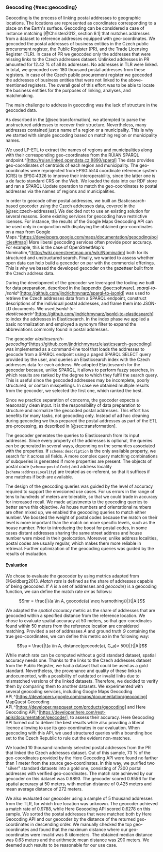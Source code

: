 ### Geocoding {#sec:geocoding}

Geocoding is the process of linking postal addresses to geographic locations.
The locations are represented as coordinates corresponding to a place on the Earth's surface.
Geocoding can be considered a case of instance matching [@Christen2012, section 9.1] that matches addresses from a dataset to reference addresses equipped with geo-coordinates.
We geocoded the postal addresses of business entities in the Czech public procurement register, the Public Register (PR), and the Trade Licensing Register (TLR).
In case of PR we geocoded only the addresses that were missing links to the Czech addresses dataset.
Unlinked addresses in PR amounted for 12.42 % of all its addresses.
No addresses in TLR were linked.
In total, we geocoded over 180 thousand postal addresses from these registers.
In case of the Czech public procurement register we geocoded the addresses of business entities that were not linked to the above-mentioned registers.
The overall goal of this effort was to be able to locate the business entities for the purposes of linking, analyses, and matchmaking.

The main challenge to address in geocoding was the lack of structure in the geocoded data.
<!--
// We don't do geocoding of non-organization addresses that contain only `schema:description`, hence commented out.
87.22 % postal addresses in the Czech public procurement register have only unstructured `schema:description`.
-->
As described in the [@sec:transformation], we attempted to parse the unstructured addresses to recover their structure.
Nevertheless, many addresses contained just a name of a region or a municipality.
This is why we started with simple geocoding based on matching region or municipality names.

We used LP-ETL to extract the names of regions and municipalities along with their corresponding geo-coordinates from the RÚIAN SPARQL endpoint.^[<http://ruian.linked.opendata.cz:8890/sparql>]
The data provides geo-coordinates of centroids of each region and municipality.
The geo-coordinates were reprojected from EPSG:5514 coordinate reference system (CRS) to EPSG:4326 to improve their interoperability, since the latter one is a de facto standard CRS on the Web.
We loaded the data into our RDF store and ran a SPARQL Update operation to match the geo-coordinates to postal addresses via the names of regions and municipalities.

In order to geocode other postal addresses, we built an Elasticsearch-based geocoder using the Czech addresses data, covered in the [@sec:czech-addresses].
We decided not to use an existing solution for several reasons.
Some existing services for geocoding have restrictive licenses.
For instance, the results of the Google Maps Geocoding API can be used only in conjunction with displaying the obtained geo-coordinates on a map from Google Maps.^[<https://developers.google.com/maps/documentation/geocoding/policies#map>]
More liberal geocoding services often provide poor accuracy.
For example, this is the case of OpenStreetMap's Nominatim,^[<http://wiki.openstreetmap.org/wiki/Nominatim>] both for its structured and unstructured search.
Finally, we wanted to assess whether open data can help build a geocoder on par with the commercial offerings.
This is why we based the developed geocoder on the gazetteer built from the Czech address data.

During the development of the geocoder we leveraged the tooling we built for data preparation, described in the [appendix @sec:software].
*sparql-to-jsonld*^[<https://github.com/jindrichmynarz/sparql-to-jsonld>] was used to retrieve the Czech addresses data from a SPARQL endpoint, construct descriptions of the individual postal addresses, and frame them into JSON-LD documents.
We used *jsonld-to-elasticsearch*^[<https://github.com/jindrichmynarz/jsonld-to-elasticsearch>] to index the addresses in Elasticsearch.
In the index phase we applied a basic normalization and employed a synonym filter to expand the abbreviations commonly found in postal addresses.

The geocoder *elasticsearch-geocoding*^[<https://github.com/jindrichmynarz/elasticsearch-geocoding>] was implemented as a command-line tool that loads the addresses to geocode from a SPARQL endpoint using a paged SPARQL SELECT query provided by the user, and queries an Elasticsearch index with the Czech addresses data for each address.
We adopted Elasticsearch for the geocoder because, unlike SPARQL, it allows to perform fuzzy searches, in which results are ranked by the degree to which they fulfil the search query.
This is useful since the geocoded addresses may be incomplete, poorly structured, or contain misspellings.
In case we obtained multiple results from the geocoder, we selected the first one, which ranked the best.

Since we practice separation of concerns, the geocoder expects a reasonably clean input.
It is the responsibility of data preparation to structure and normalize the geocoded postal addresses.
This effort has benefits for many tasks, not geocoding only.
Instead of ad hoc cleaning during geocoding we thus prepared the postal addresses as part of the ETL pre-processing, as described in [@sec:transformation]. 

The geocoder generates the queries to Elasticsearch from its input addresses. 
Since every property of the addresses is optional, the queries can be generated in several ways, depending on the semantics associated with the properties.
If `schema:description` is the only available property, we search for it across all fields.
A more complex query matching combinations of subqueries is generated if more properties are present.
The objects of postal code (`schema:postalCode`) and address locality (`schema:addressLocality`) are treated as co-referent, so that it suffices if one matches if both are available.

The design of the geocoding queries was guided by the level of accuracy required to support the envisioned use cases.
For us errors in the range of tens to hundreds of meters are tolerable, so that we could trade in accuracy for increased recall.
We made adjustments to the geocoding queries to better serve this objective.
As house numbers and orientational numbers are often mixed up, we enabled the geocoding queries to match either number.
We boosted the weight of postal codes because the match on their level is more important than the match on more specific levels, such as the house number.
Prior to introducing the boost for postal codes, in some cases distant addresses sharing the same street address and house number were mixed in their geolocation.
Moreover, unlike address localities, postal codes are usually regular, which makes them more reliable in retrieval.
Further optimization of the geocoding queries was guided by the results of evaluation.

#### Evaluation

We chose to evaluate the geocoder by using metrics adapted from @Goldberg2013.
*Match rate* is defined as the share of addresses capable of being geocoded.
If $A$ is a set of addresses and $geocode()$ is a geocoding function, we can define the match rate $mr$ as follows:

$$mr = \frac{|\{a \in A, geocode(a) \neq \varnothing\}|}{|A|}$$

We adapted the *spatial accuracy* metric as the share of addresses that are geocoded within a specified distance from the reference location.
We chose to evaluate spatial accuracy at 50 meters, so that geo-coordinates found within 50 meters from the reference location are considered matching.
Provided a set of addresses $A$ and ground truth $G$ containing the true geo-coordinates, we can define this metric $sa$ in the following way:

$$sa = \frac{|\{a \in A, distance(geocode(a), G_a)< 50\}|}{|A|}$$

While match rate can be computed without a gold standard dataset, spatial accuracy needs one.
Thanks to the links to the Czech addresses dataset from the Public Register, we had a dataset that could be used as a gold standard.
Nevertheless, the provenance and quality of these links is undocumented, with a possibility of outdated or invalid links due to mismatched versions of the linked datasets.
Therefore, we decided to verify them by comparing them to another datasets.
We experimented with several geocoding services, including Google Maps Geocoding API,^[<https://developers.google.com/maps/documentation/geocoding>] MapQuest Geocoding API,^[<https://developer.mapquest.com/products/geocoding>] and Here Geocoding API,^[<https://developer.here.com/rest-apis/documentation/geocoder>], to assess their accuracy.
Here Geocoding API turned out to deliver the best results while also providing a liberal licence allowing to use its geo-coordinates in our evaluation.
When geocoding with this API, we used structured queries with a bounding box set to the Czech Republic to rule out the evident non-matches.

We loaded 10 thousand randomly selected postal addresses from the PR that linked the Czech addresses dataset.
Out of this sample, 73 % of the geo-coordinates provided by the Here Geocoding API were found no farther than 1 meter from the source geo-coordinates.
In this way, we purified two "silver" standard datasets into a gold one, consisting of 7300 postal addresses with verified geo-coordinates.
The match rate achieved by our geocoder on this dataset was 0.9893.
The geocoder scored 0.9556 for the spatial accuracy at 50 meters, with median distance of 0.425 meters and mean average distance of 272 meters.
<!-- Spatial accuracy at 1 meter = 0.9507 -->

We also evaluated our geocoder using a sample of 5 thousand addresses from the TLR, for which true location was unknown.
The geocoder achieved a match rate of 0.9788, while Here Geocoding API scored 0.6278 on this sample.
We sorted the postal addresses that were matched both by Here Geocoding API and our geocoder by the distance of the returned geo-coordinates in descending order.
We manually checked the top geo-coordinates and found that the maximum distance where our geo-coordinates were invalid was 8 kilometers.
The obtained median distance was 0.63 meters and the arithmetic mean distance was 290 meters.
We deemed such results to be reasonable for our use case.

<!--
We geocoded 49 635 postal addresses in the Czech public procurement register.
-->

<!--
Match rate for a sample of 5000 postal addresses from the Trade Licensing Register:
Here Geocoding API: 0.6278 
- Our geocoder: 0.9788
- Overlap: 0.6278
-->

